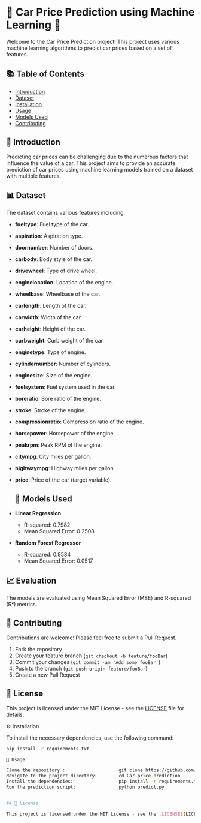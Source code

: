 # 🚗 Car Price Prediction using Machine Learning 🧠

Welcome to the Car Price Prediction project! This project uses various machine learning algorithms to predict car prices based on a set of features.

## 📚 Table of Contents

- [Introduction](#-introduction)
- [Dataset](#-dataset)
- [Installation](#-installation)
- [Usage](#-usage)
- [Models Used](#-models-used)
- [Contributing](#-contributing)

## 🌟 Introduction

Predicting car prices can be challenging due to the numerous factors that influence the value of a car. This project aims to provide an accurate prediction of car prices using machine learning models trained on a dataset with multiple features.

## 📊 Dataset

The dataset contains various features including:

- **fueltype**: Fuel type of the car.
- **aspiration**: Aspiration type.
- **doornumber**: Number of doors.
- **carbody**: Body style of the car.
- **drivewheel**: Type of drive wheel.
- **enginelocation**: Location of the engine.
- **wheelbase**: Wheelbase of the car.
- **carlength**: Length of the car.
- **carwidth**: Width of the car.
- **carheight**: Height of the car.
- **curbweight**: Curb weight of the car.
- **enginetype**: Type of engine.
- **cylindernumber**: Number of cylinders.
- **enginesize**: Size of the engine.
- **fuelsystem**: Fuel system used in the car.
- **boreratio**: Bore ratio of the engine.
- **stroke**: Stroke of the engine.
- **compressionratio**: Compression ratio of the engine.
- **horsepower**: Horsepower of the engine.
- **peakrpm**: Peak RPM of the engine.
- **citympg**: City miles per gallon.
- **highwaympg**: Highway miles per gallon.
- **price**: Price of the car (target variable).

  ## 🤖 Models Used

- **Linear Regression**
  - R-squared: 0.7982
  - Mean Squared Error: 0.2508

- **Random Forest Regressor**
  - R-squared: 0.9584
  - Mean Squared Error: 0.0517

## 📈 Evaluation

The models are evaluated using Mean Squared Error (MSE) and R-squared (R²) metrics.

## 🤝 Contributing

Contributions are welcome! Please feel free to submit a Pull Request.

1. Fork the repository
2. Create your feature branch (`git checkout -b feature/fooBar`)
3. Commit your changes (`git commit -am 'Add some fooBar'`)
4. Push to the branch (`git push origin feature/fooBar`)
5. Create a new Pull Request

## 📝 License

This project is licensed under the MIT License - see the [LICENSE](LICENSE) file for details.


⚙️ Installation

To install the necessary dependencies, use the following command:

```bash
pip install -r requirements.txt

🚀 Usage

Clone the repository :                    git clone https://github.com/Elangovan0101/Car-price-prediction.git
Navigate to the project directory:        cd Car-price-prediction
Install the dependencies:                 pip install -r requirements.txt
Run the prediction script:                python predict.py


## 📝 License

This project is licensed under the MIT License - see the [LICENSE](LICENSE) file for details.

